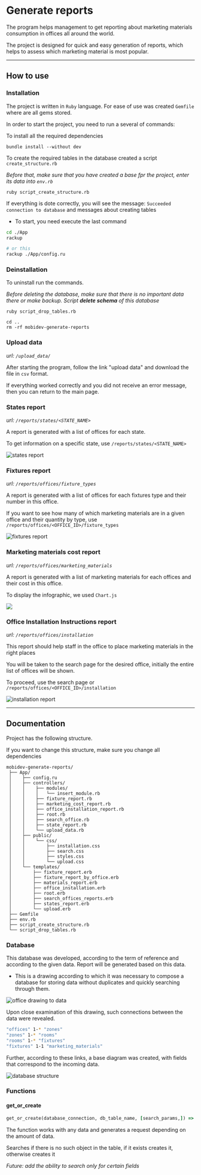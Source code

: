 # Generate reports

The program helps management to get reporting about marketing materials consumption in offices all around the world.

The project is designed for quick and easy generation of reports, which helps to assess which marketing material is most popular.

---

## How to use

### Installation
The project is written in `Ruby` language.
For ease of use was created `Gemfile` where are all gems stored.

In order to start the project, you need to run a several of commands:

To install all the required dependencies
```
bundle install --without dev
```

To create the required tables in the database created a script `create_structure.rb`

_Before that, make sure that you have created a base fpr the project, enter its data into `env.rb`_
```
ruby script_create_structure.rb
```
If everything is dote correctly, you will see the message: `Succeeded connection to database` and messages about creating tables

* To start, you need execute the last command

```zsh
cd ./App
rackup

# or this
rackup ./App/config.ru
```

### Deinstallation

To uninstall run the commands.

_Before deleting the database, make sure that there is no important data there or make backup. Script **delete schema** of this database_

```shell
ruby script_drop_tables.rb

cd ..
rm -rf mobidev-generate-reports
```

### Upload data
_url: `/upload_data/`_

After starting the program, follow the link "upload data" and download the file in `csv` format.

If everything worked correctly and you did not receive an error message, then you can return to the main page.

### States report
_url: `/reports/states/<STATE_NAME>`_

A report is generated with a list of offices for each state.

To get information on a specific state, use `/reports/states/<STATE_NAME>`

![states report](dop_images/state_report.png)

### Fixtures report
_url: `/reports/offices/fixture_types`_

A report is generated with a list of offices for each fixtures type and their number in this office.

If you want to see how many of which marketing materials are in a given office and their quantity by type, use `/reports/offices/<OFFICE_ID>/fixture_types`

![fixtures report](dop_images/fixture_report.png)

### Marketing materials cost report

_url: `/reports/offices/marketing_materials`_

A report is generated with a list of marketing materials for each offices and their cost in this office.

To display the infographic, we used `Chart.js`

![](dop_images/mm_report.png)

### Office Installation Instructions report
_url: `/reports/offices/installation`_

This report should help staff in the office to place marketing materials in the right places

You will be taken to the search page for the desired office, initially the entire list of offices will be shown.

To proceed, use the search page or `/reports/offices/<OFFICE_ID>/installation`


![installation report](dop_images/inst_report.png)

---

## Documentation
Project has the following structure. 

If you want to change this structure, make sure you change all dependencies

```
mobidev-generate-reports/
 ├── App/
 │    ├── config.ru
 │    ├── controllers/
 │    │    ├── modules/
 │    │    │   └── insert_module.rb
 │    │    ├── fixture_report.rb
 │    │    ├── marketing_cost_report.rb
 │    │    ├── office_installation_report.rb
 │    │    ├── root.rb
 │    │    ├── search_office.rb
 │    │    ├── state_report.rb
 │    │    └── upload_data.rb
 │    ├── public/
 │    │    └── css/
 │    │        ├── installation.css
 │    │        ├── search.css
 │    │        ├── styles.css
 │    │        └── upload.css
 │    └── templates/
 │        ├── fixture_report.erb
 │        ├── fixture_report_by_office.erb
 │        ├── materials_report.erb
 │        ├── office_installation.erb
 │        ├── root.erb
 │        ├── search_offices_reports.erb
 │        ├── states_report.erb
 │        └── upload.erb
 ├── Gemfile
 ├── env.rb
 ├── script_create_structure.rb
 └── script_drop_tables.rb
```

### Database
This database was developed, according to the term of reference and according to the given data. Report will be generated based on this data.

* This is a drawing according to which it was necessary to compose a database for storing data without duplicates and quickly searching through them.

![office drawing to data](dop_images/office_drawing.png)

Upon close examination of this drawing, such connections between the data were revealed.

```sh
"offices" 1-* "zones"
"zones" 1-* "rooms"
"rooms" 1-* "fixtures"
"fixtures" 1-1 "marketing_materials"
```

Further, according to these links, a base diagram was created, with fields that correspond to the incoming data.

![database structure](dop_images/database_diagram.png)

### Functions

#### get_or_create
```ruby
get_or_create(database_connection, db_table_name, [search_params,]) => object_id_in_table
```
The function works with any data and generates a request depending on the amount of data.

Searches if there is no such object in the table, if it exists creates it, otherwise creates it

_Future: add the ability to search only for certain fields_

